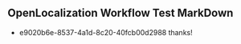 ## OpenLocalization Workflow Test MarkDown
* e9020b6e-8537-4a1d-8c20-40fcb00d2988 thanks!

<!--HONumber=Jul16_HO2-->


